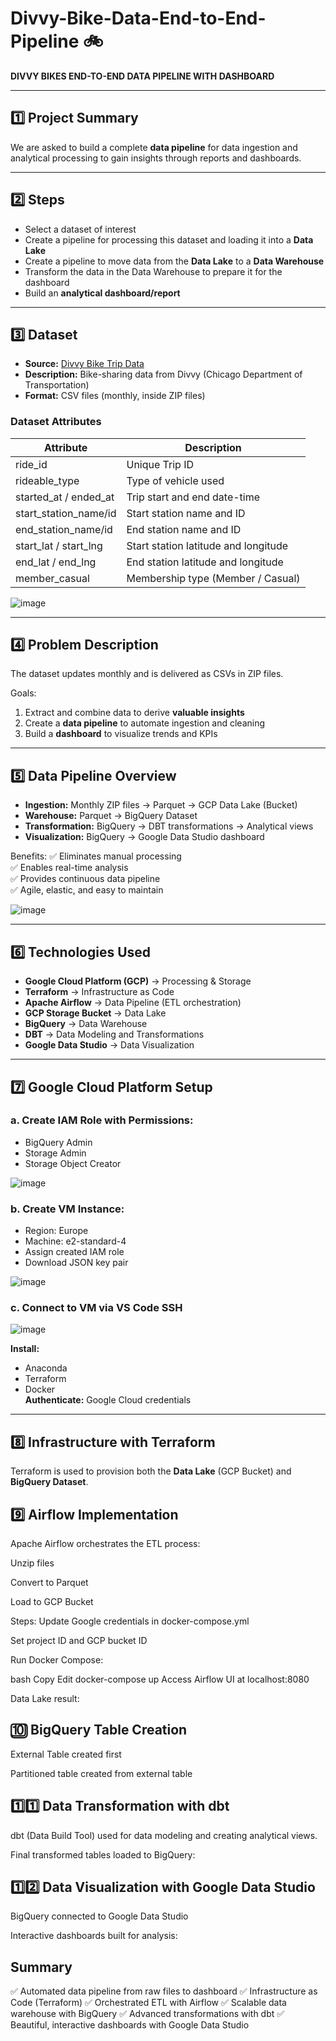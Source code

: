 # Divvy-Bike-Data-End-to-End-Pipeline 🚲

**DIVVY BIKES END-TO-END DATA PIPELINE WITH DASHBOARD**

---

## 1️⃣ Project Summary

We are asked to build a complete **data pipeline** for data ingestion and analytical processing to gain insights through reports and dashboards.

---

## 2️⃣ Steps

- Select a dataset of interest
- Create a pipeline for processing this dataset and loading it into a **Data Lake**
- Create a pipeline to move data from the **Data Lake** to a **Data Warehouse**
- Transform the data in the Data Warehouse to prepare it for the dashboard
- Build an **analytical dashboard/report**

---

## 3️⃣ Dataset

- **Source:** [Divvy Bike Trip Data](https://divvy-tripdata.s3.amazonaws.com/index.html)
- **Description:** Bike-sharing data from Divvy (Chicago Department of Transportation)
- **Format:** CSV files (monthly, inside ZIP files)

### Dataset Attributes

| Attribute             | Description                                  |
|-----------------------|----------------------------------------------|
| ride_id               | Unique Trip ID                               |
| rideable_type         | Type of vehicle used                         |
| started_at / ended_at | Trip start and end date-time                  |
| start_station_name/id | Start station name and ID                     |
| end_station_name/id   | End station name and ID                       |
| start_lat / start_lng | Start station latitude and longitude          |
| end_lat / end_lng     | End station latitude and longitude            |
| member_casual         | Membership type (Member / Casual)             |

![image](https://user-images.githubusercontent.com/94320118/221644537-80d9dc33-9684-4c95-93b4-5f8da3dd7bd5.png)

---

## 4️⃣ Problem Description

The dataset updates monthly and is delivered as CSVs in ZIP files.

Goals:
1. Extract and combine data to derive **valuable insights**
2. Create a **data pipeline** to automate ingestion and cleaning
3. Build a **dashboard** to visualize trends and KPIs

---

## 5️⃣ Data Pipeline Overview

- **Ingestion:** Monthly ZIP files → Parquet → GCP Data Lake (Bucket)
- **Warehouse:** Parquet → BigQuery Dataset
- **Transformation:** BigQuery → DBT transformations → Analytical views
- **Visualization:** BigQuery → Google Data Studio dashboard

Benefits:
✅ Eliminates manual processing  
✅ Enables real-time analysis  
✅ Provides continuous data pipeline  
✅ Agile, elastic, and easy to maintain

![image](https://user-images.githubusercontent.com/94320118/221644912-c4d30cd1-1377-4531-b5b1-9ce0282f4bf3.png)

---

## 6️⃣ Technologies Used

- **Google Cloud Platform (GCP)** → Processing & Storage
- **Terraform** → Infrastructure as Code
- **Apache Airflow** → Data Pipeline (ETL orchestration)
- **GCP Storage Bucket** → Data Lake
- **BigQuery** → Data Warehouse
- **DBT** → Data Modeling and Transformations
- **Google Data Studio** → Data Visualization

---

## 7️⃣ Google Cloud Platform Setup

### a. Create IAM Role with Permissions:
- BigQuery Admin
- Storage Admin
- Storage Object Creator

![image](https://user-images.githubusercontent.com/94320118/221645493-a944152d-17fb-4c27-bb14-7909710ed9bc.png)

### b. Create VM Instance:
- Region: Europe
- Machine: e2-standard-4
- Assign created IAM role
- Download JSON key pair

![image](https://user-images.githubusercontent.com/94320118/221645995-bf2acf63-10bb-4e00-890f-e92b82e4a714.png)

### c. Connect to VM via VS Code SSH

![image](https://user-images.githubusercontent.com/94320118/221646364-c03d2e68-3bd2-4bf1-80d3-917c03338ff7.png)

**Install:**
- Anaconda
- Terraform
- Docker  
**Authenticate:** Google Cloud credentials

---

## 8️⃣ Infrastructure with Terraform

Terraform is used to provision both the **Data Lake** (GCP Bucket) and **BigQuery Dataset**.


## 9️⃣ Airflow Implementation
Apache Airflow orchestrates the ETL process:

Unzip files

Convert to Parquet

Load to GCP Bucket

Steps:
Update Google credentials in docker-compose.yml

Set project ID and GCP bucket ID

Run Docker Compose:

bash
Copy
Edit
docker-compose up
Access Airflow UI at localhost:8080



Data Lake result:


## 🔟 BigQuery Table Creation
External Table created first

Partitioned table created from external table



## 1️⃣1️⃣ Data Transformation with dbt
dbt (Data Build Tool) used for data modeling and creating analytical views.

Final transformed tables loaded to BigQuery:



## 1️⃣2️⃣ Data Visualization with Google Data Studio
BigQuery connected to Google Data Studio

Interactive dashboards built for analysis:



## Summary
✅ Automated data pipeline from raw files to dashboard
✅ Infrastructure as Code (Terraform)
✅ Orchestrated ETL with Airflow
✅ Scalable data warehouse with BigQuery
✅ Advanced transformations with dbt
✅ Beautiful, interactive dashboards with Google Data Studio
